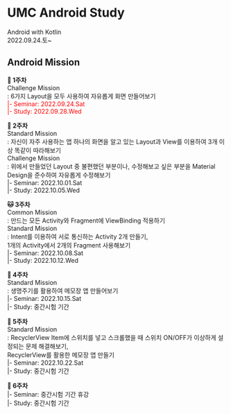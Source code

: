 # UMC Android Study
Android with Kotlin  
2022.09.24.토~  
  
## Android Mission
**🌼 1주차**  
Challenge Mission  
: 6가지 Layout을 모두 사용하여 자유롭게 화면 만들어보기  
<span style="color:red">|- Seminar: 2022.09.24.Sat  
|- Study: 2022.09.28.Wed</span>  
  
**🐢 2주차**  
Standard Mission  
: 자신이 자주 사용하는 앱 하나의 화면을 알고 있는 Layout과 View를 이용하여 3개 이상 똑같이 따라해보기  
Challenge Mission  
: 위에서 만들었던 Layout 중 불편했던 부분이나, 수정해보고 싶은 부분을 Material Design을 준수하여 자유롭게 수정해보기  
|- Seminar: 2022.10.01.Sat  
|- Study: 2022.10.05.Wed  
  
**🐱 3주차**  
Common Mission  
: 만드는 모든 Activity와 Fragment에 ViewBinding 적용하기  
Standard Mission  
: Intent를 이용하여 서로 통신하는 Activity 2개 만들기,  
1개의 Activity에서 2개의 Fragment 사용해보기  
|- Seminar: 2022.10.08.Sat  
|- Study: 2022.10.12.Wed  
  
**🐥 4주차**  
Standard Mission  
: 생명주기를 활용하여 메모장 앱 만들어보기  
|- Seminar: 2022.10.15.Sat  
|- Study: 중간시험 기간  
  
**🧀 5주차**  
Standard Mission  
: RecyclerView Item에 스위치를 넣고 스크롤했을 때 스위치 ON/OFF가 이상하게 설정되는 문제 해결해보기,  
RecyclerView를 활용한 메모장 앱 만들기  
|- Seminar: 2022.10.22.Sat  
|- Study: 중간시험 기간  
  
**🍤 6주차**  
|- Seminar: 중간시험 기간 휴강  
|- Study: 중간시험 기간  
